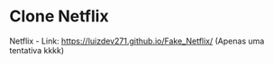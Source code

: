 # Clone Netflix
 Netflix - Link: https://luizdev271.github.io/Fake_Netflix/
(Apenas uma tentativa kkkk)
